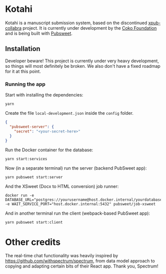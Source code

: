 # Kotahi

Kotahi is a manuscript submission system, based on the discontinued [xpub-collabra](https://gitlab.coko.foundation/xpub/xpub) project.
It is currently under development by the [Coko Foundation](https://coko.foundation/) and is being built with [Pubsweet](https://gitlab.coko.foundation/pubsweet/pubsweet).

## Installation

Developer beware! This project is currently under very heavy development, so things will most definitely be broken. We also don't have a fixed roadmap for it at this point.

### Running the app

Start with installing the dependencies:

```
yarn
```

Create the file `local-development.json` inside the `config` folder.

```json
{
  "pubsweet-server": {
    "secret": "<your-secret-here>"
  }
}
```

Run the Docker container for the database:

```
yarn start:services
```

Now (in a separate terminal) run the server (backend PubSweet app):

```
yarn pubsweet start:server
```

And the XSweet (Docx to HTML conversion) job runner:

```
docker run -e DATABASE_URL="postgres://yourusername@host.docker.internal/yourdatabase" -e WAIT_SERVICE_PORT="host.docker.internal:5432" pubsweet/job-xsweet
```

And in another terminal run the client (webpack-based PubSweet app):

```
yarn pubsweet start:client
```

# Other credits

The real-time chat functionality was heavily inspired by https://github.com/withspectrum/spectrum, from data model approach to copying and adapting certain bits of their React app. Thank you, Spectrum!
